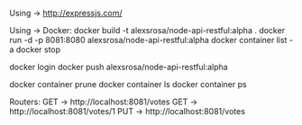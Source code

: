 Using -> http://expressjs.com/

Using -> Docker:
docker build -t alexsrosa/node-api-restful:alpha .
docker run -d -p 8081:8080 alexsrosa/node-api-restful:alpha
docker container list -a
docker stop <container>

docker login
docker push alexsrosa/node-api-restful:alpha

docker container prune
docker container ls
docker container ps

Routers: 
GET -> http://localhost:8081/votes
GET -> http://localhost:8081/votes/1
PUT -> http://localhost:8081/votes